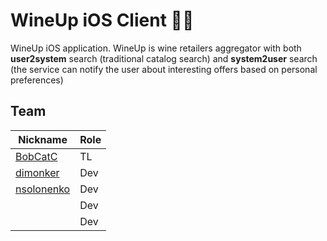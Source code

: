# WineUp iOS Client 🍷

WineUp iOS application. WineUp is wine retailers aggregator with both **user2system** search (traditional catalog search) and **system2user** search (the service can notify the user about interesting offers based on personal preferences)

## Team

| Nickname | Role |
|----------|------|
| [BobCatC](https://github.com/BobCatC)  | TL   |
| [dimonker](https://github.com/dimonker) | Dev  |
| [nsolonenko](https://github.com/nsolonenko)  | Dev  |
|          | Dev  |
|          | Dev  |
